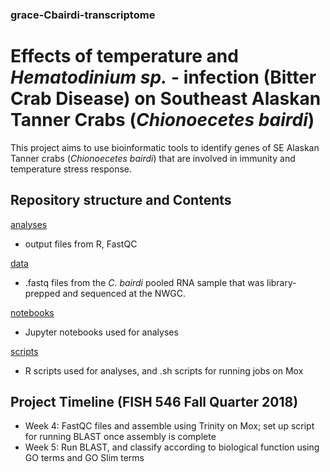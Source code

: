 ### grace-Cbairdi-transcriptome

# Effects of temperature and _Hematodinium sp._ - infection (Bitter Crab Disease) on Southeast Alaskan Tanner Crabs (_Chionoecetes bairdi_)
This project aims to use bioinformatic tools to identify genes of SE Alaskan Tanner crabs (_Chionoecetes bairdi_) that are involved in immunity and temperature stress response. 

## Repository structure and Contents
[analyses](https://github.com/fish546-2018/grace-Cbairdi-transcriptome/tree/master/analyses)
- output files from R, FastQC

[data](https://github.com/fish546-2018/grace-Cbairdi-transcriptome/tree/master/data)
- .fastq files from the _C. bairdi_ pooled RNA sample that was library-prepped and sequenced at the NWGC. 

[notebooks](https://github.com/fish546-2018/grace-Cbairdi-transcriptome/tree/master/notebooks)
- Jupyter notebooks used for analyses

[scripts](https://github.com/fish546-2018/grace-Cbairdi-transcriptome/tree/master/scripts)
- R scripts used for analyses, and .sh scripts for running jobs on Mox

## Project Timeline (FISH 546 Fall Quarter 2018)
- Week 4: FastQC files and assemble using Trinity on Mox; set up script for running BLAST once assembly is complete
- Week 5: Run BLAST, and classify according to biological function using GO terms and GO Slim terms 
